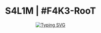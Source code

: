<h1 align="center"> S4L1M | #F4K3-RooT </h1>
<!-- 
<h3 align="center">CS student and a passionate web developer</h3> -->

<!--   my-ticker -->    
<!-- &emsp;&emsp;&emsp;&emsp;&emsp;&emsp;&emsp;&emsp;&emsp;[![Typing SVG](https://readme-typing-svg.herokuapp.com?color=%ADFF2F&center=true&vCenter=true&width=600&lines=Digital+forensics")](https://git.io/typing-svg) -->

<p align="center">
  <a href="https://git.io/typing-svg">
    <img src="https://readme-typing-svg.herokuapp.com?color=%ADFF2F&center=true&vCenter=true&width=600&lines=OSINT+IS+THE+BEST" alt="Typing SVG">
  </a>
</p>
